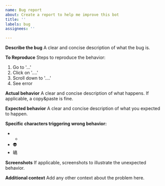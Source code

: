 ```yaml
---
name: Bug report
about: Create a report to help me improve this bot
title: ''
labels: bug
assignees: ''

---
```


**Describe the bug**
A clear and concise description of what the bug is.

**To Reproduce**
Steps to reproduce the behavior:
1. Go to '...'
2. Click on '....'
3. Scroll down to '....'
4. See error

**Actual behavior**
A clear and concise description of what happens. If applicable, a copy&paste is fine.

**Expected behavior**
A clear and concise description of what you expected to happen.

**Specific characters triggering wrong behavior:**
 - *
 - 👽
 - 皜

**Screenshots**
If applicable, screenshots to illustrate the unexpected behavior.

**Additional context**
Add any other context about the problem here.
